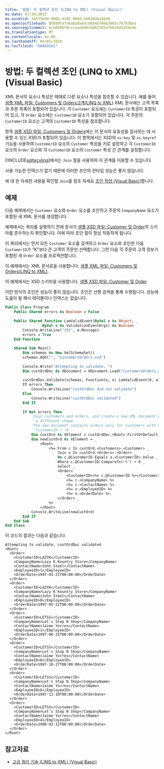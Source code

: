 ```yaml
---
title: '방법: 두 컬렉션 조인 (LINQ to XML) (Visual Basic)'
ms.date: 07/20/2015
ms.assetid: 5a5758d4-906b-4285-908d-5b930db192e6
ms.openlocfilehash: 85689fa756ab20a4dcd054b70eb3003c767936ea
ms.sourcegitcommit: bce0586f0cccaae6d6cbd625d5a7b824d1d3de4b
ms.translationtype: MT
ms.contentlocale: ko-KR
ms.lasthandoff: 04/02/2019
ms.locfileid: "58843241"
---
```

# <a name="how-to-join-two-collections-linq-to-xml-visual-basic"></a>방법: 두 컬렉션 조인 (LINQ to XML) (Visual Basic)
XML 문서의 요소나 특성은 때때로 다른 요소나 특성을 참조할 수 있습니다. 예를 들어 [샘플 XML 파일: Customers 및 Orders고객(LINQ to XML)](../../../../visual-basic/programming-guide/concepts/linq/sample-xml-file-customers-and-orders-linq-to-xml.md) XML 문서에는 고객 목록과 주문 목록이 포함되어 있습니다. 각 `Customer` 요소에는 `CustomerID` 특성이 포함되어 있고, 각 `Order` 요소에는 `CustomerID` 요소가 포함되어 있습니다. 각 주문의 `CustomerID` 요소는 고객의 `CustomerID` 특성을 참조합니다.  
  
 항목 [샘플 XSD 파일: Customers 및 Orders](../../../../visual-basic/programming-guide/concepts/linq/sample-xsd-file-customers-and-orders.md)에는 이 문서의 유효성을 검사하는 데 사용할 수 있는 XSD가 포함되어 있습니다. 이 항목에서는 XSD의 `xs:key` 및 `xs:keyref` 기능을 사용하여 `CustomerID` 요소의 `Customer` 특성을 키로 설정하고 각 `CustomerID` 요소의 `Order` 요소와 각 `CustomerID` 요소의 `Customer` 특성 간 관계를 설정합니다.  
  
 [!INCLUDE[sqltecxlinq](~/includes/sqltecxlinq-md.md)]에서는 `Join` 절을 사용하여 이 관계를 이용할 수 있습니다.  
  
 사용 가능한 인덱스가 없기 때문에 이러한 조인의 런타임 성능은 좋지 않습니다.  
  
 에 대 한 자세한 내용을 확인할 `Join`를 참조 하세요 [조인 작업 (Visual Basic)](../../../../visual-basic/programming-guide/concepts/linq/join-operations.md)합니다.  
  
## <a name="example"></a>예제  
 다음 예제에서는 `Customer` 요소와 `Order` 요소를 조인하고 주문의 `CompanyName` 요소가 포함된 새 XML 문서를 생성합니다.  
  
 예제에서는 쿼리를 실행하기 전에 문서가 [샘플 XSD 파일: Customer 및 Order](../../../../visual-basic/programming-guide/concepts/linq/sample-xsd-file-customers-and-orders.md)의 스키마를 준수하는지 확인합니다. 이에 따라 조인 절이 항상 작동하게 됩니다.  
  
 이 쿼리에서는 먼저 모든 `Customer` 요소를 검색하고 `Order` 요소와 조인한 다음 `CustomerID`가 "K"보다 큰 고객의 주문만 선택합니다. 그런 다음 각 주문의 고객 정보가 포함된 새 `Order` 요소를 프로젝션합니다.  
  
 이 예제에서는 XML 문서로을 사용합니다. [샘플 XML 파일: Customers 및 Orders(LINQ to XML)](../../../../visual-basic/programming-guide/concepts/linq/sample-xml-file-customers-and-orders-linq-to-xml.md).  
  
 이 예제에서는 XSD 스키마을 사용합니다. [샘플 XSD 파일: Customer 및 Order](../../../../visual-basic/programming-guide/concepts/linq/sample-xsd-file-customers-and-orders.md).  
  
 이런 방식의 조인은 성능이 좋지 않습니다. 조인은 선형 검색을 통해 수행됩니다. 성능에 도움이 될 해시 테이블이나 인덱스는 없습니다.  
  
```vb  
Public Class Program  
    Public Shared errors As Boolean = False  
  
    Public Shared Function LamValidEvent(ByVal o As Object, _  
                 ByVal e As ValidationEventArgs) As Boolean  
        Console.WriteLine("{0}", e.Message)  
        errors = True  
    End Function  
  
    Shared Sub Main()  
        Dim schemas As New XmlSchemaSet()  
        schemas.Add("", "CustomersOrders.xsd")  
  
        Console.Write("Attempting to validate, ")  
        Dim custOrdDoc As XDocument = XDocument.Load("CustomersOrders.xml")  
  
        custOrdDoc.Validate(schemas, Function(o, e) LamValidEvent(0, e))  
        If errors Then  
            Console.WriteLine("custOrdDoc did not validate")  
        Else  
            Console.WriteLine("custOrdDoc validated")  
        End If  
  
        If Not errors Then  
            'Join customers and orders, and create a new XML document with  
            ' a different shape.  
            'The new document contains orders only for customers with a  
            ' CustomerID > 'K'.  
            Dim custOrd As XElement = custOrdDoc.<Root>.FirstOrDefault  
            Dim newCustOrd As XElement = _  
                <Root>  
                    <%= From c In custOrd.<Customers>.<Customer> _  
                        Join o In custOrd.<Orders>.<Order> _  
                        On c.@CustomerID Equals o.<CustomerID>.Value _  
                        Where c.@CustomerID.CompareTo("K") > 0 _  
                        Select _  
                        <Order>  
                            <CustomerID><%= c.@CustomerID %></CustomerID>  
                            <%= c.<CompanyName> %>  
                            <%= c.<ContactName> %>  
                            <%= o.<EmployeeID> %>  
                            <%= o.<OrderDate> %>  
                        </Order> _  
                    %>  
                </Root>  
            Console.WriteLine(newCustOrd)  
        End If  
    End Sub  
End Class  
```  
  
 이 코드의 결과는 다음과 같습니다.  
  
```  
Attempting to validate, custOrdDoc validated  
<Root>  
  <Order>  
    <CustomerID>LAZYK</CustomerID>  
    <CompanyName>Lazy K Kountry Store</CompanyName>  
    <ContactName>John Steel</ContactName>  
    <EmployeeID>1</EmployeeID>  
    <OrderDate>1997-03-21T00:00:00</OrderDate>  
  </Order>  
  <Order>  
    <CustomerID>LAZYK</CustomerID>  
    <CompanyName>Lazy K Kountry Store</CompanyName>  
    <ContactName>John Steel</ContactName>  
    <EmployeeID>8</EmployeeID>  
    <OrderDate>1997-05-22T00:00:00</OrderDate>  
  </Order>  
  <Order>  
    <CustomerID>LETSS</CustomerID>  
    <CompanyName>Let's Stop N Shop</CompanyName>  
    <ContactName>Jaime Yorres</ContactName>  
    <EmployeeID>1</EmployeeID>  
    <OrderDate>1997-06-25T00:00:00</OrderDate>  
  </Order>  
  <Order>  
    <CustomerID>LETSS</CustomerID>  
    <CompanyName>Let's Stop N Shop</CompanyName>  
    <ContactName>Jaime Yorres</ContactName>  
    <EmployeeID>8</EmployeeID>  
    <OrderDate>1997-10-27T00:00:00</OrderDate>  
  </Order>  
  <Order>  
    <CustomerID>LETSS</CustomerID>  
    <CompanyName>Let's Stop N Shop</CompanyName>  
    <ContactName>Jaime Yorres</ContactName>  
    <EmployeeID>6</EmployeeID>  
    <OrderDate>1997-11-10T00:00:00</OrderDate>  
  </Order>  
  <Order>  
    <CustomerID>LETSS</CustomerID>  
    <CompanyName>Let's Stop N Shop</CompanyName>  
    <ContactName>Jaime Yorres</ContactName>  
    <EmployeeID>4</EmployeeID>  
    <OrderDate>1998-02-12T00:00:00</OrderDate>  
  </Order>  
</Root>  
```  
  
## <a name="see-also"></a>참고자료

- [고급 쿼리 기술 (LINQ to XML) (Visual Basic)](../../../../visual-basic/programming-guide/concepts/linq/advanced-query-techniques-linq-to-xml.md)
